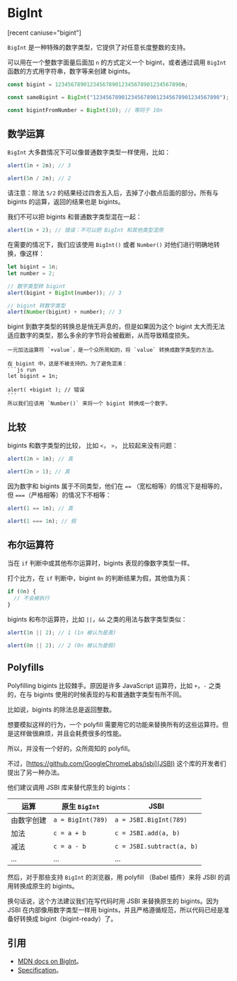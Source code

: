 # BigInt

[recent caniuse="bigint"]

`BigInt` 是一种特殊的数字类型，它提供了对任意长度整数的支持。

可以用在一个整数字面量后面加 `n` 的方式定义一个 bigint，或者通过调用 `BigInt` 函数的方式用字符串，数字等来创建 bigints。

```js
const bigint = 1234567890123456789012345678901234567890n;

const sameBigint = BigInt("1234567890123456789012345678901234567890");

const bigintFromNumber = BigInt(10); // 等同于 10n
```

## 数学运算

`BigInt` 大多数情况下可以像普通数字类型一样使用，比如：

```js run
alert(1n + 2n); // 3

alert(5n / 2n); // 2
```

请注意：除法 `5/2` 的结果经过四舍五入后，去掉了小数点后面的部分。所有与 bigints 的运算，返回的结果也是 bigints。

我们不可以把 bigints 和普通数字类型混在一起：

```js run
alert(1n + 2); // 错误：不可以把 BigInt 和其他类型混用
```

在需要的情况下，我们应该使用 `BigInt()` 或者 `Number()` 对他们进行明确地转换，像这样：

```js run
let bigint = 1n;
let number = 2;

// 数字类型转 bigint
alert(bigint + BigInt(number)); // 3

// bigint 转数字类型
alert(Number(bigint) + number); // 3
```

bigint 到数字类型的转换总是悄无声息的，但是如果因为这个 bigint 太大而无法适应数字的类型，那么多余的字节将会被截断，从而导致精度损失。

````smart header="bigints 不支持一元加法"
一元加法运算符 `+value`，是一个众所周知的，将 `value` 转换成数字类型的方法。

在 bigint 中，这是不被支持的。为了避免混淆：
```js run
let bigint = 1n;

alert( +bigint ); // 错误
```
所以我们应该用 `Number()` 来将一个 bigint 转换成一个数字。
````

## 比较

bigints 和数字类型的比较， 比如 `<`， `>`， 比较起来没有问题：

```js run
alert(2n > 1n); // 真

alert(2n > 1); // 真
```

因为数字和 bigints 属于不同类型，他们在 `==` （宽松相等）的情况下是相等的，但 `===`（严格相等）的情况下不相等：

```js run
alert(1 == 1n); // 真

alert(1 === 1n); // 假
```

## 布尔运算符

当在 `if` 判断中或其他布尔运算时，bigints 表现的像数字类型一样。

打个比方，在 `if` 判断中，bigint `0n` 的判断结果为假，其他值为真：

```js run
if (0n) {
  // 不会被执行
}
```

bigints 和布尔运算符，比如 `||`，`&&` 之类的用法与数字类型类似：

```js run
alert(1n || 2); // 1 (1n 被认为是真)

alert(0n || 2); // 2 (0n 被认为是假)
```

## Polyfills

Polyfilling bigints 比较棘手。原因是许多 JavaScript 运算符，比如 `+`，`-` 之类的，在与 bigints 使用的时候表现的与和普通数字类型有所不同。

比如说，bigints 的除法总是返回整数。

想要模拟这样的行为，一个 polyfill 需要用它的功能来替换所有的这些运算符。但是这样做很麻烦，并且会耗费很多的性能。

所以，并没有一个好的，众所周知的 polyfill。

不过，[https://github.com/GoogleChromeLabs/jsbi](JSBI) 这个库的开发者们提出了另一种办法。

他们建议调用 JSBI 库来替代原生的 bigints：

| 运算        | 原生 `BigInt`      | JSBI                      |
| -----------| ----------------- | ------------------------- |
| 由数字创建   | `a = BigInt(789)` | `a = JSBI.BigInt(789)`    |
| 加法        | `c = a + b`       | `c = JSBI.add(a, b)`      |
| 减法        | `c = a - b`       | `c = JSBI.subtract(a, b)` |
| ...        | ...               | ...                       |

然后，对于那些支持 `BigInt` 的浏览器，用 polyfill （Babel 插件）来将 JSBI 的调用转换成原生的 bigints。

换句话说，这个方法建议我们在写代码时用 JSBI 来替换原生的 bigints。因为 JSBI 在内部像用数字类型一样用 bigints，并且严格遵循规范，所以代码已经是准备好转换成 bigint（bigint-ready）了。

## 引用

- [MDN docs on BigInt](https://developer.mozilla.org/zh-CN/docs/Web/JavaScript/Reference/Global_Objects/BigInt)。
- [Specification](https://tc39.es/ecma262/#sec-bigint-objects)。
